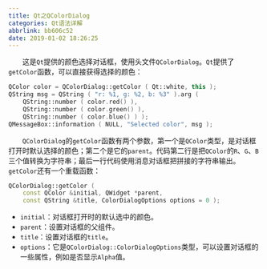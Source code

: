 ```yaml
---
title: Qt之QColorDialog
categories: Qt语法详解
abbrlink: bb606c52
date: 2019-01-02 18:26:25
---
```

&emsp;&emsp;这是`Qt`提供的颜色选择对话框，使用头文件`QColorDialog`。`Qt`提供了`getColor`函数，可以直接获得选择的颜色：

``` cpp
QColor color = QColorDialog::getColor ( Qt::white, this );
QString msg = QString ( "r: %1, g: %2, b: %3" ).arg (
    QString::number ( color.red() ),
    QString::number ( color.green() ),
    QString::number ( color.blue() ) );
QMessageBox::information ( NULL, "Selected color", msg );
```

&emsp;&emsp;`QColorDialog`的`getColor`函数有两个参数，第一个是`QColor`类型，是对话框打开时默认选择的颜色；第二个是它的`parent`。代码第二行是把`QColor`的`R`、`G`、`B`三个值转换为字符串；最后一行代码使用消息对话框把拼接的字符串输出。
&emsp;&emsp;`getColor`还有一个重载函数：

``` cpp
QColorDialog::getColor (
    const QColor &initial, QWidget *parent,
    const QString &title, ColorDialogOptions options = 0 );
```

- `initial`：对话框打开时的默认选中的颜色。
- `parent`：设置对话框的父组件。
- `title`：设置对话框的`title`。
- `options`：它是`QColorDialog::ColorDialogOptions`类型，可以设置对话框的一些属性，例如是否显示`Alpha`值。